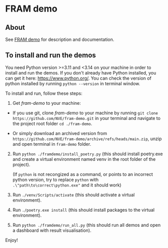 # FRAM demo

## About
See [FRAM demo](https://nve.github.io/fram-demo/) for description and documentation.

## To install and run the demos

You need Python version >=3.11 and <3.14 on your machine in order to install and run the demos. If you don't already have Python installed, you can get it here: https://www.python.org/.
You can check the version of python installed by running `python --version` in terminal window.

To install and run, follow these steps:
1. Get *fram-demo* to your machine:
- If you use git, clone *fram-demo* to your machine by running `git clone https://github.com/NVE/fram-demo.git` in your terminal and navigate to the project root folder `cd ./fram-demo`.

- Or simply download an archived version from `https://github.com/NVE/fram-demo/archive/refs/heads/main.zip`, unzip and open terminal in `fram-demo` folder.

2. Run `python ./framdemo/install_poetry.py` (this should install poetry.exe and create a virtual environment named venv in the root folder of the project). 

    (If `python` is not recongized as a command, or points to an incorrect python version, try to replace `python` with `.\"path\to\correct\python.exe"` and it should work)


    
3. Run `./venv/Scripts/activate` (this should activate a virtual environment).
    
4. Run `./poetry.exe install` (this should install packages to the virtual environment).
    
5. Run `python ./framdemo/run_all.py` (this should run all demos and open a dashboard with result visualisation).

Enjoy!
